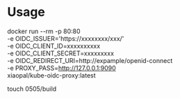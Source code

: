 # Usage
docker run --rm -p 80:80 \
-e OIDC_ISSUER='https://xxxxxxxx/xxx/' \
-e OIDC_CLIENT_ID=xxxxxxxxxx \
-e OIDC_CLIENT_SECRET=xxxxxxxxx \
-e OIDC_REDIRECT_URI=http://expample/openid-connect \
-e PROXY_PASS=http://127.0.0.1:9090 \
xiaopal/kube-oidc-proxy:latest

touch 0505/build
